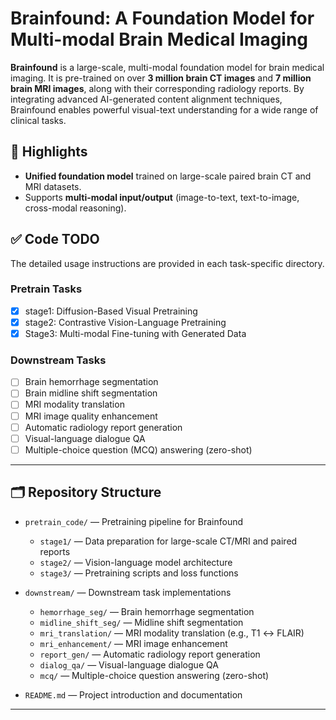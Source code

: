 # Brainfound: A Foundation Model for Multi-modal Brain Medical Imaging

**Brainfound** is a large-scale, multi-modal foundation model for brain medical imaging. It is pre-trained on over **3 million brain CT images** and **7 million brain MRI images**, along with their corresponding radiology reports. By integrating advanced AI-generated content alignment techniques, Brainfound enables powerful visual-text understanding for a wide range of clinical tasks.

## 🌟 Highlights

- **Unified foundation model** trained on large-scale paired brain CT and MRI datasets.
- Supports **multi-modal input/output** (image-to-text, text-to-image, cross-modal reasoning).

## ✅ Code TODO

The detailed usage instructions are provided in each task-specific directory.

### Pretrain Tasks

- [x] stage1: Diffusion-Based Visual Pretraining
- [x] stage2: Contrastive Vision-Language Pretraining 
- [x] Stage3: Multi-modal Fine-tuning with Generated Data

### Downstream Tasks

- [ ] Brain hemorrhage segmentation
- [ ] Brain midline shift segmentation
- [ ] MRI modality translation
- [ ] MRI image quality enhancement
- [ ] Automatic radiology report generation
- [ ] Visual-language dialogue QA
- [ ] Multiple-choice question (MCQ) answering (zero-shot)

---

## 🗂️ Repository Structure

- `pretrain_code/` — Pretraining pipeline for Brainfound  
  - `stage1/` — Data preparation for large-scale CT/MRI and paired reports  
  - `stage2/` — Vision-language model architecture  
  - `stage3/` — Pretraining scripts and loss functions  

- `downstream/` — Downstream task implementations  
  - `hemorrhage_seg/` — Brain hemorrhage segmentation  
  - `midline_shift_seg/` — Midline shift segmentation  
  - `mri_translation/` — MRI modality translation (e.g., T1 ↔ FLAIR)  
  - `mri_enhancement/` — MRI image enhancement  
  - `report_gen/` — Automatic radiology report generation  
  - `dialog_qa/` — Visual-language dialogue QA  
  - `mcq/` — Multiple-choice question answering (zero-shot)  

- `README.md` — Project introduction and documentation  

---
